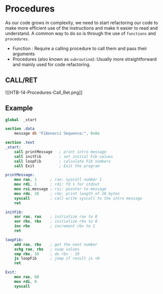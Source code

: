 # Procedures
As our code grows in complexity, we need to start refactoring our code to make more efficient use of the instructions and make it easier to read and understand. A common way to do so is through the use of `functions` and `procedures`.
- Function : Require a calling procedure to call them and pass their arguments
- Procedures (also known as `subroutine`): Usually more straightforward and mainly used for code refactoring.

## CALL/RET

![[HTB-14-Procedures-Call_Ret.png]]

## Example
```nasm
global  _start

section .data
    message db "Fibonacci Sequence:", 0x0a

section .text
_start:
    call printMessage   ; print intro message
    call initFib        ; set initial Fib values
    call loopFib        ; calculate Fib numbers
    call Exit           ; Exit the program

printMessage:
    mov rax, 1      ; rax: syscall number 1
    mov rdi, 1      ; rdi: fd 1 for stdout
    mov rsi,message ; rsi: pointer to message
    mov rdx, 20     ; rdx: print length of 20 bytes
    syscall         ; call write syscall to the intro message
    ret

initFib:
    xor rax, rax    ; initialize rax to 0
    xor rbx, rbx    ; initialize rbx to 0
    inc rbx         ; increment rbx to 1
    ret

loopFib:
    add rax, rbx    ; get the next number
    xchg rax, rbx   ; swap values
    cmp rbx, 10		; do rbx - 10
    js loopFib		; jump if result is <0
    ret

Exit:
    mov rax, 60
    mov rdi, 0
    syscall
```